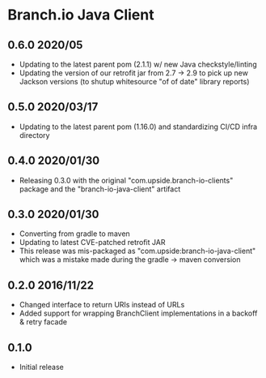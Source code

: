 # Branch.io Java Client

## 0.6.0 2020/05

* Updating to the latest parent pom (2.1.1) w/ new Java checkstyle/linting
* Updating the version of our retrofit jar from 2.7 -> 2.9 to pick up new Jackson versions (to shutup whitesource "of of date" library reports)

## 0.5.0 2020/03/17

* Updating to the latest parent pom (1.16.0) and standardizing CI/CD infra directory

## 0.4.0 2020/01/30

* Releasing 0.3.0 with the original "com.upside.branch-io-clients" package and the "branch-io-java-client" artifact 

## 0.3.0 2020/01/30

* Converting from gradle to maven
* Updating to latest CVE-patched retrofit JAR
* This release was mis-packaged as "com.upside:branch-io-java-client" which was a mistake made during the gradle -> maven conversion

## 0.2.0 2016/11/22

* Changed interface to return URIs instead of URLs
* Added support for wrapping BranchClient implementations in a backoff & retry facade

## 0.1.0

* Initial release
